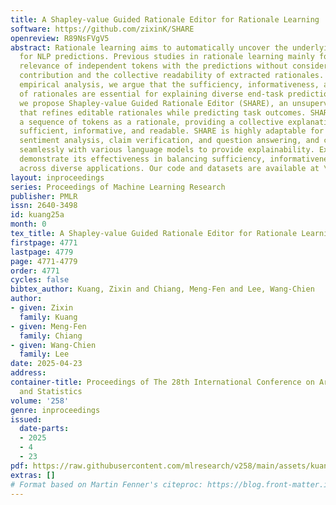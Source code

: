 ```yaml
---
title: A Shapley-value Guided Rationale Editor for Rationale Learning
software: https://github.com/zixinK/SHARE
openreview: R89NsFVgV5
abstract: Rationale learning aims to automatically uncover the underlying explanations
  for NLP predictions. Previous studies in rationale learning mainly focus on the
  relevance of independent tokens with the predictions without considering their marginal
  contribution and the collective readability of extracted rationales. Through an
  empirical analysis, we argue that the sufficiency, informativeness, and readability
  of rationales are essential for explaining diverse end-task predictions. Accordingly,
  we propose Shapley-value Guided Rationale Editor (SHARE), an unsupervised approach
  that refines editable rationales while predicting task outcomes. SHARE extracts
  a sequence of tokens as a rationale, providing a collective explanation that is
  sufficient, informative, and readable. SHARE is highly adaptable for tasks like
  sentiment analysis, claim verification, and question answering, and can integrate
  seamlessly with various language models to provide explainability. Extensive experiments
  demonstrate its effectiveness in balancing sufficiency, informativeness, and readability
  across diverse applications. Our code and datasets are available at \url{https://github.com/zixinK/SHARE.}
layout: inproceedings
series: Proceedings of Machine Learning Research
publisher: PMLR
issn: 2640-3498
id: kuang25a
month: 0
tex_title: A Shapley-value Guided Rationale Editor for Rationale Learning
firstpage: 4771
lastpage: 4779
page: 4771-4779
order: 4771
cycles: false
bibtex_author: Kuang, Zixin and Chiang, Meng-Fen and Lee, Wang-Chien
author:
- given: Zixin
  family: Kuang
- given: Meng-Fen
  family: Chiang
- given: Wang-Chien
  family: Lee
date: 2025-04-23
address:
container-title: Proceedings of The 28th International Conference on Artificial Intelligence
  and Statistics
volume: '258'
genre: inproceedings
issued:
  date-parts:
  - 2025
  - 4
  - 23
pdf: https://raw.githubusercontent.com/mlresearch/v258/main/assets/kuang25a/kuang25a.pdf
extras: []
# Format based on Martin Fenner's citeproc: https://blog.front-matter.io/posts/citeproc-yaml-for-bibliographies/
---
```

